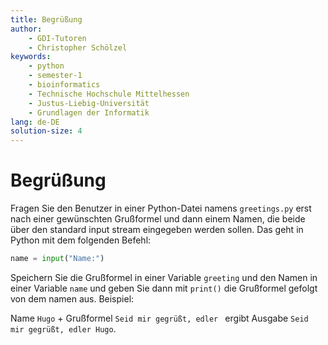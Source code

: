 ```yaml
---
title: Begrüßung
author:
    - GDI-Tutoren
    - Christopher Schölzel
keywords:
    - python
    - semester-1
    - bioinformatics
    - Technische Hochschule Mittelhessen
    - Justus-Liebig-Universität
    - Grundlagen der Informatik
lang: de-DE
solution-size: 4
---
```


# Begrüßung

Fragen Sie den Benutzer in einer Python-Datei namens `greetings.py` erst nach einer gewünschten Grußformel und dann einem Namen, die beide über den standard input stream eingegeben werden sollen.
Das geht in Python mit dem folgenden Befehl:

```python
name = input("Name:")
```

Speichern Sie die Grußformel in einer Variable `greeting` und den Namen in einer Variable `name` und geben Sie dann mit `print()` die Grußformel gefolgt von dem namen aus. Beispiel:

Name `Hugo` + Grußformel `Seid mir gegrüßt, edler ` ergibt Ausgabe `Seid mir gegrüßt, edler Hugo`.